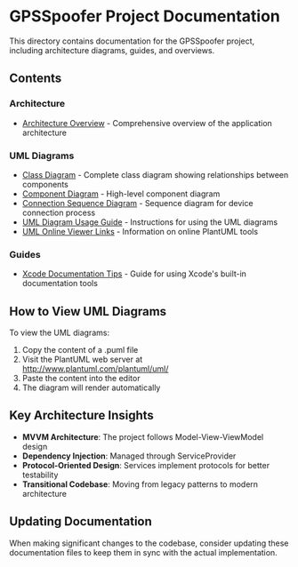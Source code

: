 # GPSSpoofer Project Documentation

This directory contains documentation for the GPSSpoofer project, including architecture diagrams, guides, and overviews.

## Contents

### Architecture

- [Architecture Overview](GPSSpoofer_Architecture_Overview.md) - Comprehensive overview of the application architecture

### UML Diagrams

- [Class Diagram](UML/GPSSpoofer_Architecture.puml) - Complete class diagram showing relationships between components
- [Component Diagram](UML/GPSSpoofer_ComponentDiagram.puml) - High-level component diagram
- [Connection Sequence Diagram](UML/GPSSpoofer_ConnectionSequence.puml) - Sequence diagram for device connection process
- [UML Diagram Usage Guide](UML/UML_Diagrams_README.md) - Instructions for using the UML diagrams
- [UML Online Viewer Links](UML/UML_Diagram_URLs.md) - Information on online PlantUML tools

### Guides

- [Xcode Documentation Tips](Guides/Xcode_Documentation_Tips.md) - Guide for using Xcode's built-in documentation tools

## How to View UML Diagrams

To view the UML diagrams:

1. Copy the content of a .puml file
2. Visit the PlantUML web server at http://www.plantuml.com/plantuml/uml/
3. Paste the content into the editor
4. The diagram will render automatically

## Key Architecture Insights

- **MVVM Architecture**: The project follows Model-View-ViewModel design
- **Dependency Injection**: Managed through ServiceProvider
- **Protocol-Oriented Design**: Services implement protocols for better testability
- **Transitional Codebase**: Moving from legacy patterns to modern architecture

## Updating Documentation

When making significant changes to the codebase, consider updating these documentation files to keep them in sync with the actual implementation. 